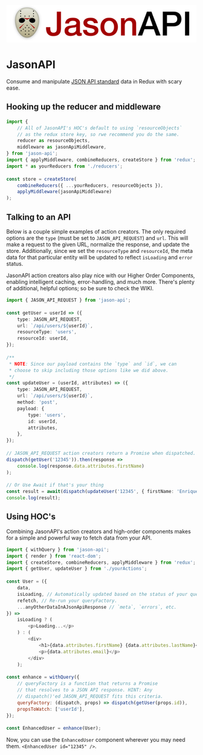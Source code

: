 ![Logo](./imgs/header.png)

# JasonAPI

Consume and manipulate [JSON API standard](http://jsonapi.org/) data in Redux with scary ease.

## Hooking up the reducer and middleware

```ts
import {
    // All of JasonAPI's HOC's default to using `resourceObjects`
    // as the redux store key, so rwe recommend you do the same.
    reducer as resourceObjects,
    middleware as jasonApiMiddleware,
} from 'jason-api';
import { applyMiddleware, combineReducers, createStore } from 'redux';
import * as yourReducers from './reducers';

const store = createStore(
    combineReducers({ ...yourReducers, resourceObjects }),
    applyMiddleware(jasonApiMiddleware)
);
```

## Talking to an API

Below is a couple simple examples of action creators. The only required options are the
`type` (must be set to `JASON_API_REQUEST`) and `url`. This will make a request
to the given URL, normalize the response, and update the store. Additionally, since
we set the `resourceType` and `resourceId`, the meta data for that particular entity
will be updated to reflect `isLoading` and `error` status.

JasonAPI action creators also play nice with our Higher Order Components, enabling
intelligent caching, error-handling, and much more. There's plenty of additional,
helpful options; so be sure to check the WIKI.

```ts
import { JASON_API_REQUEST } from 'jason-api';

const getUser = userId => ({
    type: JASON_API_REQUEST,
    url: `/api/users/${userId}`,
    resourceType: 'users',
    resourceId: userId,
});

/**
 * NOTE: Since our payload contains the `type` and `id`, we can
 * choose to skip including those options like we did above.
 */
const updateUser = (userId, attributes) => ({
    type: JASON_API_REQUEST,
    url: `/api/users/${userId}`,
    method: 'post',
    payload: {
        type: 'users',
        id: userId,
        attributes,
    },
});

// JASON_API_REQUEST action creators return a Promise when dispatched.
dispatch(getUser('12345')).then(response =>
    console.log(response.data.attributes.firstName)
);

// Or Use Await if that's your thing
const result = await(dispatch(updateUser('12345', { firstName: 'Enrique' })));
console.log(result);
```

## Using HOC's

Combining JasonAPI's action creators and high-order components
makes for a simple and powerful way to fetch data from your API.

```js
import { withQuery } from 'jason-api';
import { render } from 'react-dom';
import { createStore, combineReducers, applyMiddleware } from 'redux';
import { getUser, updateUser } from './yourActions';

const User = ({
    data,
    isLoading, // Automatically updated based on the status of your queryFactory's Promise
    refetch, // Re-run your queryFactory.
    ...anyOtherDataInAJsonApiResponse // `meta`, `errors`, etc.
}) =>
    isLoading ? (
        <p>Loading...</p>
    ) : (
        <div>
            <h1>{data.attributes.firstName} {data.attributes.lastName}</h1>
            <p>{data.attributes.email}</p>
        </div>
    );

const enhance = withQuery({
    // queryFactory is a function that returns a Promise
    // that resolves to a JSON API response. HINT: Any
    // dispatch()'ed JASON_API_REQUEST fits this criteria.
    queryFactory: (dispatch, props) => dispatch(getUser(props.id)),
    propsToWatch: ['userId'],
});

const EnhancedUser = enhance(User);
```

Now, you can use the `EnhancedUser` component wherever you may need them. `<EnhancedUser id="12345" />`.
